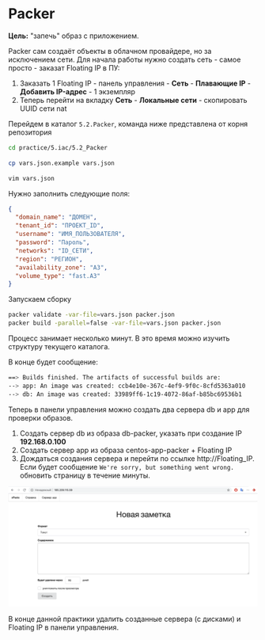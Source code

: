 # Packer

**Цель:** "запечь" образ с приложением.

Packer сам создаёт объекты в облачном провайдере, но за исключением сети. Для начала работы нужно создать сеть - самое просто - заказат Floating IP в ПУ:  
1. Заказать 1 Floating IP - панель управления - **Сеть** - **Плавающие IP** - **Добавить IP-адрес** - 1 экземпляр 
1. Теперь перейти на вкладку **Сеть** - **Локальные сети** - скопировать UUID сети nat

Перейдем в каталог `5.2.Packer`, команда ниже представлена от корня репозитория
```bash
cd practice/5.iac/5.2_Packer
```


```bash
cp vars.json.example vars.json
```

```bash
vim vars.json
```

Нужно заполнить следующие поля:
```json
{
  "domain_name": "ДОМЕН",
  "tenant_id": "ПРОЕКТ_ID",
  "username": "ИМЯ_ПОЛЬЗОВАТЕЛЯ",
  "password": "Пароль",
  "networks": "ID_СЕТИ",
  "region": "РЕГИОН",
  "availability_zone": "АЗ",
  "volume_type": "fast.АЗ"
}
```

Запускаем сборку
```bash
packer validate -var-file=vars.json packer.json
packer build -parallel=false -var-file=vars.json packer.json
```

Процесс занимает несколько минут. В это время можно изучить структуру текущего каталога.

В конце будет сообщение:
```bash
==> Builds finished. The artifacts of successful builds are:
--> app: An image was created: ccb4e10e-367c-4ef9-9f0c-8cfd5363a010
--> db: An image was created: 33989ff6-1c19-4072-86af-b85bc69536b1
```

Теперь в панели управления можно создать два сервера db и app для проверки образов.

1. Создать сервер db из образа db-packer, указать при создание IP **192.168.0.100**
1. Создать сервер app из образа centos-app-packer + Floating IP
1. Дождаться создания сервера и перейти по ссылке http://Floating_IP. Если будет сообщение `We're sorry, but something went wrong.` обновить страницу в течение минуты.

![](2020-01-08-02-33-43.png)

В конце данной практики удалить созданные сервера (с дисками) и Floating IP в панели управления.

